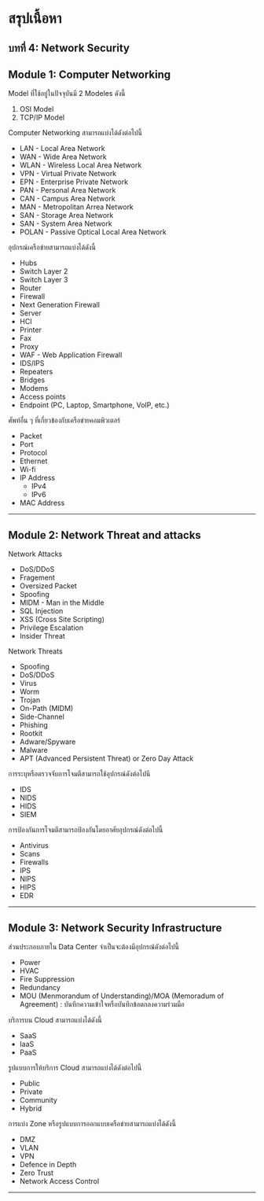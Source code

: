 # สรุปเนื้อหา
## บทที่  4: Network Security
## Module 1: Computer Networking

Model ที่ใช้อยู่ในปัจจุบันมี 2 Modeles ดังนี้
1. OSI Model
2. TCP/IP Model 
   
Computer Networking สามารถแบ่งได้ดังต่อไปนี้
- LAN - Local Area Network
- WAN - Wide Area Network 
- WLAN - Wireless Local Area Network
- VPN - Virtual Private Network 
- EPN - Enterprise Private Network 
- PAN - Personal Area Network 
- CAN - Campus Area Network
- MAN - Metropolitan Arrea Network
- SAN - Storage Area Network 
- SAN - System Area Network 
- POLAN - Passive Optical Local Area Network

อุปกรณ์เครือข่ายสามารถแบ่งได้ดังนี้
- Hubs
- Switch Layer 2 
- Switch Layer 3 
- Router
- Firewall
- Next Generation Firewall
- Server
- HCI
- Printer
- Fax 
- Proxy 
- WAF - Web Application Firewall
- IDS/IPS
- Repeaters 
- Bridges
- Modems 
- Access points
- Endpoint (PC, Laptop, Smartphone, VoIP, etc.)

ศัพท์อื่น ๆ ที่เกี่ยวข้องกับเครือข่ายคอมพิวเตอร์
- Packet
- Port
- Protocol 
- Ethernet 
- Wi-fi
- IP Address
  - IPv4
  - IPv6 
- MAC Address

---
## Module 2: Network Threat and attacks 

Network Attacks
- DoS/DDoS
- Fragement
- Oversized Packet
- Spoofing
- MIDM - Man in the Middle
- SQL Injection
- XSS (Cross Site Scripting)
- Privilege Escalation
- Insider Threat

Network Threats
- Spoofing 
- DoS/DDoS
- Virus
- Worm
- Trojan
- On-Path (MIDM)
- Side-Channel
- Phishing
- Rootkit
- Adware/Spyware
- Malware 
- APT (Advanced Persistent Threat) or Zero Day Attack

การระบุหรือตรวจจับการโจมตีสามารถใช้อุปกรณ์ดังต่อไปนี
- IDS
- NIDS
- HIDS
- SIEM

การป้องกันการโจมตีสามารถป้องกันโดยอาศัยอุปกรณ์ดังต่อไปนี้
- Antivirus
- Scans 
- Firewalls
- IPS 
- NIPS
- HIPS 
- EDR 

---
## Module 3: Network Security Infrastructure

ส่วนประกอบภายใน Data Center จำเป็นจะต้องมีอุปกรณ์ดังต่อไปนี้
- Power
- HVAC
- Fire Suppression
- Redundancy
- MOU (Menmorandum of Understanding)/MOA (Memoradum of Agreement) : บันทึกความเข้าใจหรือบันทึกข้อตกลงความร่วมมือ

บริการบน Cloud สามารถแบ่งได้ดังนี้
- SaaS
- IaaS
- PaaS

รูปแบบการให้บริการ Cloud สามารถแบ่งได้ดังต่อไปนี้
- Public
- Private
- Community 
- Hybrid

การแบ่ง Zone หรือรูปแบบการออกแบบเครือข่ายสามารถแบ่งได้ดังนี้
- DMZ
- VLAN
- VPN
- Defence in Depth
- Zero Trust
- Network Access Control

---